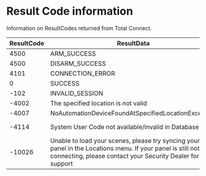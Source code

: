 # Result Code information

Information on ResultCodes returned from Total Connect.

ResultCode | ResultData | Notes
------------ | - | - 
4500 | ARM_SUCCESS |
4500 | DISARM_SUCCESS | 
4101 | CONNECTION_ERROR | 
0 | SUCCESS | 
-102 | INVALID_SESSION |  
-4002 | The specified location is not valid |
-4007 | NoAutomationDeviceFoundAtSpecifiedLocationException | 
-4114 | System User Code not available/invalid in Database | https://github.com/craigjmidwinter/total-connect-client/issues/36
-10026 | Unable to load your scenes, please try syncing your panel in the Locations menu.  If your panel is still not connecting, please contact your Security Dealer for support | 
